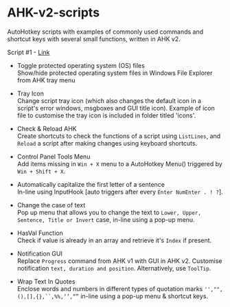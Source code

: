 # AHK-v2-scripts  

AutoHotkey scripts with examples of commonly used commands and shortcut keys with several small functions, written in AHK v2. 

Script #1 - [Link](https://github.com/xypha/AHK-v2-scripts/blob/main/AHK%20v2%20%231.ahk)  

- Toggle protected operating system (OS) files  
  Show/hide protected operating system files in Windows File Explorer from AHK tray menu
  
- Tray Icon  
  Change script tray icon (which also changes the default icon in a script's error windows, msgboxes and GUI title icon).
  Example of icon file to customise the tray icon is included in folder titled 'icons'.
  
- Check & Reload AHK  
  Create shortcuts to check the functions of a script using `ListLines`, and `Reload` a script after making changes using keyboard shortcuts.
  
- Control Panel Tools Menu  
  Add items missing in `Win + X` menu to a AutoHotkey Menu() triggered by `Win + Shift + X`.
  
- Automatically capitalize the first letter of a sentence  
  In-line using InputHook [auto triggers after every `Enter NumEnter . ! ?`].
  
- Change the case of text  
  Pop up menu that allows you to change the text to `Lower, Upper, Sentence, Title or Invert` case, in-line using a pop-up menu.
  
- HasVal Function  
  Check if value is already in an array and retrieve it's `Index` if present.
  
- Notification GUI  
  Replace `Progress` command from AHK v1 with GUI in AHK v2. Customise notification `text, duration and position`. Alternatively, use `ToolTip`.
  
- Wrap Text In Quotes  
  Enclose words and numbers in different types of quotation marks `'',"",(),[],{},``,%%,‘’,“”` in-line using a pop-up menu & shortcut keys.
